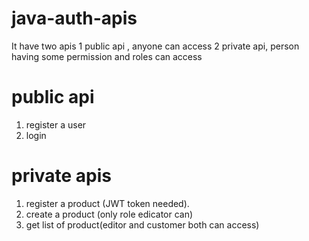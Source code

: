 # java-auth-apis

It have two apis
1 public api , anyone can access
2 private api, person having some permission and roles can access

# public api
1) register a user
2) login

# private apis
1) register a product (JWT token needed).
2) create a product (only role edicator can)
3) get list of product(editor and customer both can access)
